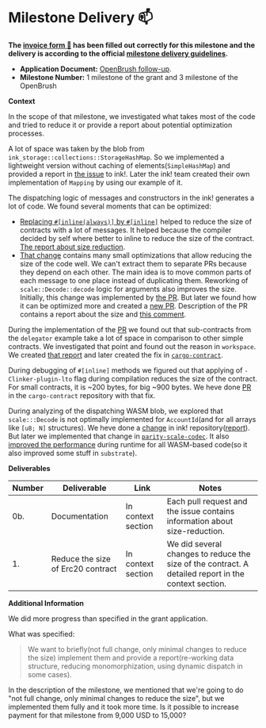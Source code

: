 # Milestone Delivery :mailbox:

**The [invoice form :pencil:](https://docs.google.com/forms/d/e/1FAIpQLSfmNYaoCgrxyhzgoKQ0ynQvnNRoTmgApz9NrMp-hd8mhIiO0A/viewform) has been filled out correctly for this milestone and the delivery is according to the official [milestone delivery guidelines](https://github.com/w3f/Grants-Program/blob/master/docs/milestone-deliverables-guidelines.md).**  

* **Application Document:** [OpenBrush follow-up](https://github.com/w3f/Grants-Program/pull/621).
* **Milestone Number:** 1 milestone of the grant and 3 milestone of the OpenBrush

**Context**

In the scope of that milestone, we investigated what takes most of the code and tried to reduce it or provide a report about potential optimization processes.

A lot of space was taken by the blob from `ink_storage::collections::StorageHashMap`. 
So we implemented a lightweight version without caching of elements(`SimpleHashMap`) 
and provided a report in [the issue](https://github.com/paritytech/ink/issues/945#issuecomment-930427082) to ink!.
Later the ink! team created their own implementation of `Mapping` by using our example of it.

The dispatching logic of messages and constructors in the ink! generates a lot of code. We found several moments that can be optimized:

- [Replacing `#[inline(always)]` by `#[inline]`](https://github.com/paritytech/ink/pull/1012)
  helped to reduce the size of contracts with a lot of messages. 
  It helped because the compiler decided by self where better to inline to reduce the size of the contract.
  [The report about size reduction](https://github.com/paritytech/ink/pull/1012#pullrequestreview-804747290).
- [That change](https://github.com/paritytech/ink/pull/1017) contains many small optimizations 
  that allow reducing the size of the code well. We can't extract them to 
  separate PRs because they depend on each other. The main idea is to move common
  parts of each message to one place instead of duplicating them. Reworking of 
  `scale::Decode::decode` logic for arguments also improves the size. 
  Initially, this change was implemented by [the PR](https://github.com/paritytech/ink/pull/999). 
  But later we found how it can be optimized more and created a [new PR](https://github.com/paritytech/ink/pull/1017). 
  Description of the PR contains a report about the size and [this comment](https://github.com/paritytech/ink/pull/1017#issuecomment-970575796).

During the implementation of the [PR](https://github.com/paritytech/ink/pull/1017) 
we found out that sub-contracts from the `delegator` example take a lot of space 
in comparison to other simple contracts. We investigated that point and found  out 
the reason in `workspace`. We created [that report](https://github.com/paritytech/ink/pull/1054) 
and later created the fix in [`cargo-contract`](https://github.com/paritytech/cargo-contract/pull/378).

During debugging of `#[inline]` methods we figured out that applying of `-Clinker-plugin-lto` 
flag during compilation reduces the size of the contract. For small contracts, 
it is ~200 bytes, for big ~900 bytes. We heve done [PR](https://github.com/paritytech/cargo-contract/pull/358) 
in the `cargo-contract` repository with that fix.

During analyzing of the dispatching WASM blob, we explored that `scale:::Decode` 
is not optimally implemented for `AccountId`(and for all arrays like `[u8; N]` structures). 
We heve done a [change](https://github.com/paritytech/ink/pull/1016) in ink! repository([report](https://github.com/paritytech/ink/pull/1016#issuecomment-970425793)). 
But later we implemented that change in [`parity-scale-codec`](https://github.com/paritytech/parity-scale-codec/pull/299). 
It also [improved the performance](https://github.com/paritytech/parity-scale-codec/pull/299#issuecomment-974819024) 
during runtime for all WASM-based code(so it also improved some stuff in `substrate`).

**Deliverables**

| Number | Deliverable | Link | Notes |
| ------------- | ------------- | ------------- |------------- |
| 0b. | Documentation | In context section | Each pull request and the issue contains information about size-reduction. | 
| 1.  | Reduce the size of Erc20 contract | In context section | We did several changes to reduce the size of the contract. A detailed report in the context section. | 

**Additional Information**

We did more progress than specified in the grant application.

What was specified:
> We want to briefly(not full change, only minimal changes to reduce the size) implement them and provide a report(re-working data structure, reducing monomorphization, using dynamic dispatch in some cases).

In the description of the milestone, we mentioned that we're going to do "not full change, 
only minimal changes to reduce the size", but we implemented them fully and it took more time.
Is it possible to increase payment for that milestone from 9,000 USD to 15,000?
